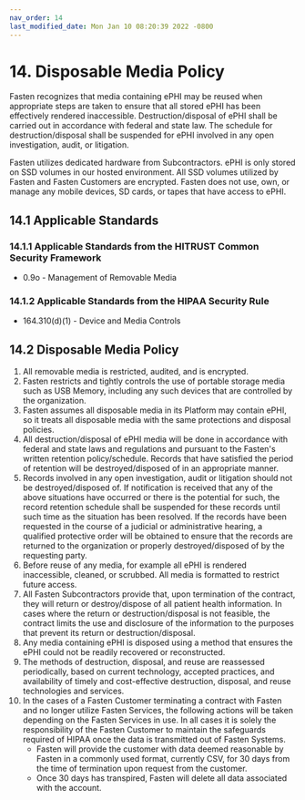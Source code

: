 ```yaml
---
nav_order: 14
last_modified_date: Mon Jan 10 08:20:39 2022 -0800
---
```


# 14.  Disposable Media Policy

Fasten recognizes that media containing ePHI may be reused when appropriate steps are taken to ensure that all stored ePHI has been effectively rendered inaccessible. Destruction/disposal of ePHI shall be carried out in accordance with federal and state law. The schedule for destruction/disposal shall be suspended for ePHI involved in any open investigation, audit, or litigation.

Fasten utilizes dedicated hardware from Subcontractors. ePHI is only stored on SSD volumes in our hosted environment. All SSD volumes utilized by Fasten and Fasten Customers are encrypted. Fasten does not use, own, or manage any mobile devices, SD cards, or tapes that have access to ePHI.

## 14.1 Applicable Standards

### 14.1.1 Applicable Standards from the HITRUST Common Security Framework

* 0.9o - Management of Removable Media

### 14.1.2 Applicable Standards from the HIPAA Security Rule

* 164.310(d)(1) - Device and Media Controls

## 14.2 Disposable Media Policy

1. All removable media is restricted, audited, and is encrypted.
1. Fasten restricts and tightly controls the use of portable storage media such as USB Memory, including any such devices that are controlled by the organization. 
1. Fasten assumes all disposable media in its Platform may contain ePHI, so it treats all disposable media with the same protections and disposal policies.
1. All destruction/disposal of ePHI media will be done in accordance with federal and state laws and regulations and pursuant to the Fasten's written retention policy/schedule. Records that have satisfied the period of retention will be destroyed/disposed of in an appropriate manner.
1. Records involved in any open investigation, audit or litigation should not be destroyed/disposed of. If notification is received that any of the above situations have occurred or there is the potential for such, the record retention schedule shall be suspended for these records until such time as the situation has been resolved. If the records have been requested in the course of a judicial or administrative hearing, a qualified protective order will be obtained to ensure that the records are returned to the organization or properly destroyed/disposed of by the requesting party.
1. Before reuse of any media, for example all ePHI is rendered inaccessible, cleaned, or scrubbed. All media is formatted to restrict future access.
1. All Fasten Subcontractors provide that, upon termination of the contract, they will return or destroy/dispose of all patient health information. In cases where the return or destruction/disposal is not feasible, the contract limits the use and disclosure of the information to the purposes that prevent its return or destruction/disposal.
1. Any media containing ePHI is disposed using a method that ensures the ePHI could not be readily recovered or reconstructed.
1. The methods of destruction, disposal, and reuse are reassessed periodically, based on current technology, accepted practices, and availability of timely and cost-effective destruction, disposal, and reuse technologies and services.
1. In the cases of a Fasten Customer terminating a contract with Fasten and no longer utilize Fasten Services, the following actions will be taken depending on the Fasten Services in use. In all cases it is solely the responsibility of the Fasten Customer to maintain the safeguards required of HIPAA once the data is transmitted out of Fasten Systems.
   * Fasten will provide the customer with data deemed reasonable by Fasten in a commonly used format, currently CSV, for 30 days from the time of termination upon request from the customer.
   * Once 30 days has transpired, Fasten will delete all data associated with the account.
